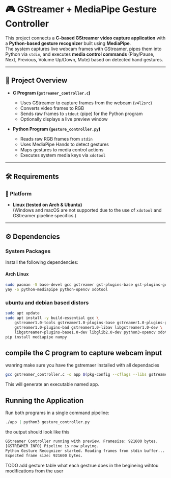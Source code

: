 # 🎮 GStreamer + MediaPipe Gesture Controller

This project connects a **C-based GStreamer video capture application** with a **Python-based gesture recognizer** built using **MediaPipe**.  
The system captures live webcam frames with GStreamer, pipes them into Python via `stdin`, and executes **media control commands** (Play/Pause, Next, Previous, Volume Up/Down, Mute) based on detected hand gestures.

---

## 🧩 Project Overview

- **C Program (`gstreamer_controller.c`)**
  - Uses GStreamer to capture frames from the webcam (`v4l2src`)
  - Converts video frames to RGB
  - Sends raw frames to `stdout` (pipe) for the Python program
  - Optionally displays a live preview window

- **Python Program (`gesture_controller.py`)**
  - Reads raw RGB frames from `stdin`
  - Uses MediaPipe Hands to detect gestures
  - Maps gestures to media control actions
  - Executes system media keys via `xdotool`

---

## 🛠️ Requirements

### 🐧 Platform
- **Linux (tested on Arch & Ubuntu)**  
  (Windows and macOS are not supported due to the use of `xdotool` and GStreamer pipeline specifics.)

---

## ⚙️ Dependencies

### System Packages
Install the following dependencies:

#### **Arch Linux**
```bash
sudo pacman -S base-devel gcc gstreamer gst-plugins-base gst-plugins-good gst-plugins-bad gst-libav glib2
yay -S python-mediapipe python-opencv xdotool

```

### ubuntu and debian based distors

```bash
sudo apt update
sudo apt install -y build-essential gcc \
    gstreamer1.0-tools gstreamer1.0-plugins-base gstreamer1.0-plugins-good \
    gstreamer1.0-plugins-bad gstreamer1.0-libav libgstreamer1.0-dev \
    libgstreamer-plugins-base1.0-dev libglib2.0-dev python3-opencv xdotool python3-pip
pip install mediapipe numpy
```

## compile the C program to capture webcam input
wanring make sure you have the gstremaer installed with all dependacies
```bash
gcc gstreamer_controller.c -o app $(pkg-config --cflags --libs gstreamer-1.0 gstreamer-app-1.0 gstreamer-video-1.0 glib-2.0)
```
This will generate an executable named app.

## Running the Application
Run both programs in a single command pipeline:

```bash
./app | python3 gesture_controller.py
```

the output should look like this

```bash
GStreamer Controller running with preview. Framesize: 921600 bytes.
[GSTREAMER INFO] Pipeline is now playing.
Python Gesture Recognizer started. Reading frames from stdin buffer...
Expected frame size: 921600 bytes.
```


TODO add gesture table what each gestrue does in the begineing wihtou modifications from the user